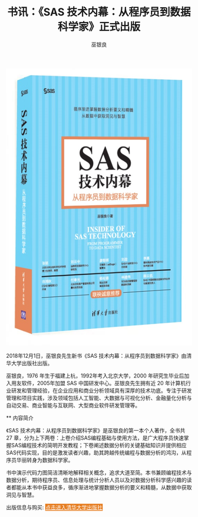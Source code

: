 ﻿---
layout: post
title: 书讯：《SAS 技术内幕：从程序员到数据科学家》正式出版
author: 巫银良
tags: [ SAS, 书籍 ]
excerpt: 本书共27 章，分为上下两卷：上卷介绍SAS编程基础与使用方法，是广大程序员快速掌握SAS编程技术的简明开发教程；下卷阐述数据分析的关键基础知识并提供相应SAS代码实现，目的是激发读者兴趣，助其跨越传统编程与数据分析的鸿沟，从程序员华...
category:
- 资讯 
image: 
  path: http://www.cnv4.com/images/sasinsider1200x630.png
  width: 1200
  height: 630
comments: true 
---


<img src='/images/sasinsider_x.jpg' alt="《SAS 技术内幕：从程序员到数据科学家》" style="border:none;background:none;width:100%;height:10%;" />  

2018年12月1日，巫银良先生新书《SAS 技术内幕：从程序员到数据科学家》由清华大学出版社出版。

巫银良，1976 年生于福建上杭，1992年考入北京大学，2000 年研究生毕业后加入用友软件，2005年加盟 SAS 中国研发中心。巫银良先生拥有近 20 年计算机行业研发和管理经验，在企业应用和商业分析领域具有深厚的技术功底。专注于研发管理和项目实践，涉及领域包括人工智能、大数据与可视化分析、金融量化分析与自动交易、商业智能与互联网、大型商业软件研发管理等。

** 内容简介

《SAS 技术内幕：从程序员到数据科学家》是巫银良的第一本个人著作，全书共 27 章，分为上下两卷：上卷介绍SAS编程基础与使用方法，是广大程序员快速掌握SAS编程技术的简明开发教程；下卷阐述数据分析的关键基础知识并提供相应SAS代码实现，目的是激发读者兴趣，助其跨越传统编程与数据分析的鸿沟，从程序员华丽转身为数据科学家。  

书中演示代码力图简洁清晰地解释相关概念，追求大道至简。本书兼顾编程技术与数据分析，期待程序员、信息处理与统计分析人员以及对数据分析科学感兴趣的读者都能从本书中获益良多，循序渐进地掌握数据分析的要义和精髓，从数据中获取洞见与智慧。
<!--more-->

 
出版信息与购买:   <a href="http://www.tup.tsinghua.edu.cn/booksCenter/book_07768401.html" style="background:#e67e22;color:#ffffff;border:1px solid #e67e22;"> 点击进入清华大学出版社 </a>  
